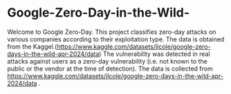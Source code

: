 # Google-Zero-Day-in-the-Wild-
Welcome to Google Zero-Day. This project classifies zero-day attacks on various companies according to their exploitation type. The data is obtained from the Kaggel.(https://www.kaggle.com/datasets/jlcole/google-zero-days-in-the-wild-apr-2024/data) The vulnerability was detected in real attacks against users as a zero-day vulnerability (i.e. not known to the public or the vendor at the time of detection). The data is collected from https://www.kaggle.com/datasets/jlcole/google-zero-days-in-the-wild-apr-2024/data . 


